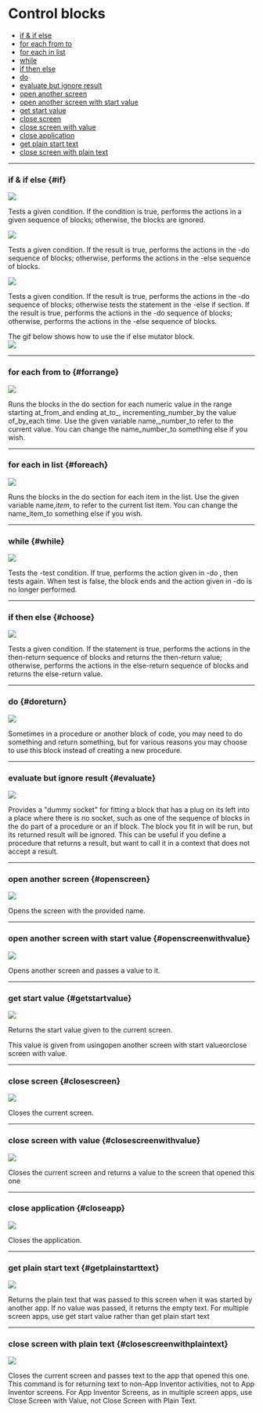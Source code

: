 # Control blocks

* [if & if else](#if)
* [for each from to](#forrange)
* [for each in list](#foreach)
* [while](#while)
* [if then else](#choose)
* [do](#doreturn)
* [evaluate but ignore result](#evaluate)
* [open another screen](#openscreen)
* [open another screen with start value](#openscreenwithvalue)
* [get start value](#getstartvalue)
* [close screen](#closescreen)
* [close screen with value](#closescreenwithvalue)
* [close application](#closeapp)
* [get plain start text](#getplainstarttext)
* [close screen with plain text](#closescreenwithplaintext)

---

### if & if else {#if}

![](http://appinventor.mit.edu/explore/sites/all/files/UserGuide/blocks/control/if.png)

Tests a given condition. If the condition is true, performs the actions in a given sequence of blocks; otherwise, the blocks are ignored.

![](http://appinventor.mit.edu/explore/sites/all/files/UserGuide/blocks/control/ifelse.png)

Tests a given condition. If the result is true, performs the actions in the -do sequence of blocks; otherwise, performs the actions in the -else sequence of blocks.

![](http://appinventor.mit.edu/explore/sites/all/files/UserGuide/blocks/control/ifelseif.png)

Tests a given condition. If the result is true, performs the actions in the -do sequence of blocks; otherwise tests the statement in the -else if section. If the result is true, performs the actions in the -do sequence of blocks; otherwise, performs the actions in the -else sequence of blocks.

The gif below shows how to use the if else mutator block.  
![](http://appinventor.mit.edu/explore/sites/all/files/UserGuide/blocks/control/if.gif)

---

### for each from to {#forrange}

![](http://appinventor.mit.edu/explore/sites/all/files/UserGuide/blocks/control/forrange.png)

Runs the blocks in the do section for each numeric value in the range starting at_from\_and ending at\_to_, incrementing\_number\_by the value of\_by\_each time. Use the given variable name,\_number\_to refer to the current value. You can change the name\_number\_to something else if you wish.

---

### for each in list {#foreach}

![](http://appinventor.mit.edu/explore/sites/all/files/UserGuide/blocks/control/foreach.png)

Runs the blocks in the do section for each item in the list. Use the given variable name,_item_, to refer to the current list item. You can change the name\_item\_to something else if you wish.

---

### while {#while}

![](http://appinventor.mit.edu/explore/sites/all/files/UserGuide/blocks/control/while.png)

Tests the -test condition. If true, performs the action given in -do , then tests again. When test is false, the block ends and the action given in -do is no longer performed.

---

### if then else {#choose}

![](http://appinventor.mit.edu/explore/sites/all/files/UserGuide/blocks/control/choose.png)

Tests a given condition. If the statement is true, performs the actions in the then-return sequence of blocks and returns the then-return value; otherwise, performs the actions in the else-return sequence of blocks and returns the else-return value.

---

### do {#doreturn}

![](http://appinventor.mit.edu/explore/sites/all/files/UserGuide/blocks/control/doreturn.png)

Sometimes in a procedure or another block of code, you may need to do something and return something, but for various reasons you may choose to use this block instead of creating a new procedure.

---

### evaluate but ignore result {#evaluate}

![](http://appinventor.mit.edu/explore/sites/all/files/UserGuide/blocks/control/evaluate.png)

Provides a "dummy socket" for fitting a block that has a plug on its left into a place where there is no socket, such as one of the sequence of blocks in the do part of a procedure or an if block. The block you fit in will be run, but its returned result will be ignored. This can be useful if you define a procedure that returns a result, but want to call it in a context that does not accept a result.

---

### open another screen {#openscreen}

![](http://appinventor.mit.edu/explore/sites/all/files/UserGuide/blocks/control/openscreen.png)

Opens the screen with the provided name.

---

### open another screen with start value {#openscreenwithvalue}

![](http://appinventor.mit.edu/explore/sites/all/files/UserGuide/blocks/control/openscreenwithvalue.png)

Opens another screen and passes a value to it.

---

### get start value {#getstartvalue}

![](http://appinventor.mit.edu/explore/sites/all/files/UserGuide/blocks/control/getstartvalue.png)

Returns the start value given to the current screen.

This value is given from usingopen another screen with start valueorclose screen with value.

---

### close screen {#closescreen}

![](http://appinventor.mit.edu/explore/sites/all/files/UserGuide/blocks/control/closescreen.png)

Closes the current screen.

---

### close screen with value {#closescreenwithvalue}

![](http://appinventor.mit.edu/explore/sites/all/files/UserGuide/blocks/control/closescreenwithvalue.png)

Closes the current screen and returns a value to the screen that opened this one

---

### close application {#closeapp}

![](http://appinventor.mit.edu/explore/sites/all/files/UserGuide/blocks/control/closeapp.png)

Closes the application.

---

### get plain start text {#getplainstarttext}

![](http://appinventor.mit.edu/explore/sites/all/files/UserGuide/blocks/control/getplainstarttext.png)

Returns the plain text that was passed to this screen when it was started by another app. If no value was passed, it returns the empty text. For multiple screen apps, use get start value rather than get plain start text

---

### close screen with plain text {#closescreenwithplaintext}

![](http://appinventor.mit.edu/explore/sites/all/files/UserGuide/blocks/control/closescreenwithplaintext.png)

Closes the current screen and passes text to the app that opened this one. This command is for returning text to non-App Inventor activities, not to App Inventor screens. For App Inventor Screens, as in multiple screen apps, use Close Screen with Value, not Close Screen with Plain Text.

